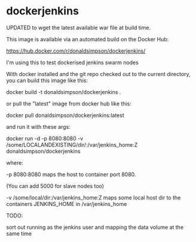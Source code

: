 # dockerjenkins
UPDATED to wget the latest available war file at build time.

This image is available via an automated build on the Docker Hub:

https://hub.docker.com/r/donaldsimpson/dockerjenkins/

I'm using this to test dockerised jenkins swarm nodes

With docker installed and the git repo checked out to the current directory, you can build this image like this:

docker build -t donaldsimpson/dockerjenkins .

or pull the "latest" image from docker hub like this:

docker pull donaldsimpson/dockerjenkins:latest

and run it with these args:

docker run -d -p 8080:8080 -v /some/LOCALANDEXISTING/dir/:/var/jenkins_home:Z donaldsimpson/dockerjenkins
 
where:
 
 -p 8080:8080 maps the host to container port 8080. 

 (You can add 5000 for slave nodes too)
 
 -v /some/local/dir:/var/jenkins_home:Z maps some local host dir to the containers JENKINS_HOME in /var/jenkins_home

TODO:

sort out running as the jenkins user and mapping the data volume at the same time
